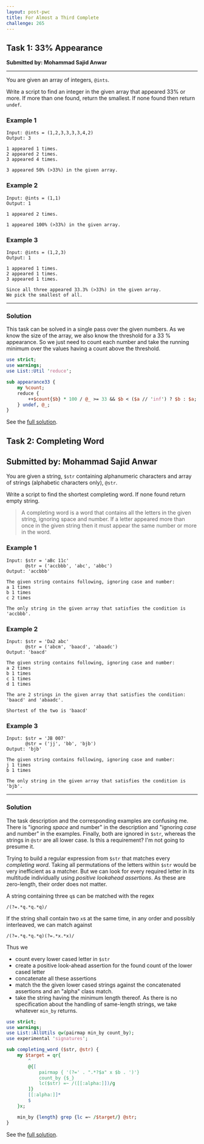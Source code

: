 ```yaml
---
layout: post-pwc
title: For Almost a Third Complete
challenge: 265
---
```

## Task 1: 33% Appearance
**Submitted by: Mohammad Sajid Anwar**

---
You are given an array of integers, `@ints`.

Write a script to find an integer in the given array that appeared 33% or more. If more than one found, return the smallest. If none found then return `undef`.

### Example 1
```
Input: @ints = (1,2,3,3,3,3,4,2)
Output: 3

1 appeared 1 times.
2 appeared 2 times.
3 appeared 4 times.

3 appeared 50% (>33%) in the given array.
```
### Example 2
```
Input: @ints = (1,1)
Output: 1

1 appeared 2 times.

1 appeared 100% (>33%) in the given array.
```
### Example 3
```
Input: @ints = (1,2,3)
Output: 1

1 appeared 1 times.
2 appeared 1 times.
3 appeared 1 times.

Since all three appeared 33.3% (>33%) in the given array.
We pick the smallest of all.
```
---
### Solution
This task can be solved in a single pass over the given numbers.
As we know the size of the array, we also know the threshold for a 33 % appearance.
So we just need to count each number and take the running minimum over the values having a count above the threshold.
```perl
use strict;
use warnings;
use List::Util 'reduce';

sub appearance33 {
    my %count;
    reduce {
        ++$count{$b} * 100 / @_ >= 33 && $b < ($a // 'inf') ? $b : $a;
    } undef, @_;
}

```
See the [full solution](https://github.com/manwar/perlweeklychallenge-club/blob/master/challenge-265/jo-37/perl/ch-1.pl).

## Task 2: Completing Word
**Submitted by: Mohammad Sajid Anwar**
---
You are given a string, `$str` containing alphanumeric characters and array of strings (alphabetic characters only), `@str`.

Write a script to find the shortest completing word. If none found return empty string.

> A completing word is a word that contains all the letters in the given string, ignoring space and number. If a letter appeared more than once in the given string then it must appear the same number or more in the word.

### Example 1
```
Input: $str = 'aBc 11c'
       @str = ('accbbb', 'abc', 'abbc')
Output: 'accbbb'

The given string contains following, ignoring case and number:
a 1 times
b 1 times
c 2 times

The only string in the given array that satisfies the condition is 'accbbb'.
```
### Example 2
```
Input: $str = 'Da2 abc'
       @str = ('abcm', 'baacd', 'abaadc')
Output: 'baacd'

The given string contains following, ignoring case and number:
a 2 times
b 1 times
c 1 times
d 1 times

The are 2 strings in the given array that satisfies the condition:
'baacd' and 'abaadc'.

Shortest of the two is 'baacd'
```
### Example 3
```
Input: $str = 'JB 007'
       @str = ('jj', 'bb', 'bjb')
Output: 'bjb'

The given string contains following, ignoring case and number:
j 1 times
b 1 times

The only string in the given array that satisfies the condition is 'bjb'.
```
---
### Solution
The task description and the corresponding examples are confusing me.
There is "ignoring *space* and number" in the description and "ignoring *case* and number" in the examples.
Finally, both are ignored in `$str`, whereas the strings in `@str` are all lower case.
Is this a requirement? I'm not going to presume it.

Trying to build a regular expression from `$str` that matches every *completing word*.
Taking all permutations of the letters within `$str` would be very inefficient as a matcher.
But we can look for every required letter in its multitude individually using *positive lookahead assertions*.
As these are zero-length, their order does not matter.

A string containing three `q`s can be matched with the regex
```
/(?=.*q.*q.*q)/
```
If the string shall contain two `x`s at the same time, in any order and possibly interleaved, we can match against
```
/(?=.*q.*q.*q)(?=.*x.*x)/
```
Thus we

- count every lower cased letter in `$str`
- create a positive look-ahead assertion for the found count of the lower cased letter
- concatenate all these assertions
- match the the given lower cased strings against the concatenated assertions and an "alpha" class match.
- take the string having the minimum length thereof. As there is no specification about the handling of same-length strings, we take whatever `min_by` returns.

```perl
use strict;
use warnings;
use List::AllUtils qw(pairmap min_by count_by);
use experimental 'signatures';

sub completing_word ($str, @str) {
    my $target = qr{
        ^
        @{[
            pairmap { '(?=' . ".*?$a" x $b . ')'}
            count_by {$_}
            lc($str) =~ /([[:alpha:]])/g
        ]}
        [[:alpha:]]*
        $
    }x;

    min_by {length} grep {lc =~ /$target/} @str;
}
```
See the [full solution](https://github.com/manwar/perlweeklychallenge-club/blob/master/challenge-265/jo-37/perl/ch-2.pl).

